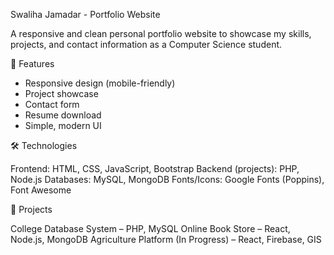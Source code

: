  Swaliha Jamadar - Portfolio Website

A responsive and clean personal portfolio website to showcase my skills, projects, and contact information as a Computer Science student.


🔹 Features

* Responsive design (mobile-friendly)
* Project showcase
* Contact form
* Resume download
* Simple, modern UI


 🛠 Technologies

  Frontend: HTML, CSS, JavaScript, Bootstrap
  Backend (projects): PHP, Node.js
  Databases: MySQL, MongoDB
  Fonts/Icons: Google Fonts (Poppins), Font Awesome


 📁 Projects

  College Database System – PHP, MySQL
  Online Book Store – React, Node.js, MongoDB
  Agriculture Platform (In Progress) – React, Firebase, GIS




